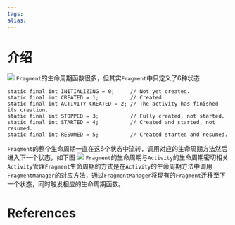 ```yaml
---
tags: 
alias:
---
```

# 介绍
![](https://gd-hbimg.huaban.com/a3005ced87fdb78f746f96ca53ffa6fbae8bf0d9ec87-qQPZ1q)
`Fragment`的生命周期函数很多，但其实`Fragment`中只定义了6种状态

```arduino
static final int INITIALIZING = 0;     // Not yet created.
static final int CREATED = 1;          // Created.
static final int ACTIVITY_CREATED = 2; // The activity has finished its creation.
static final int STOPPED = 3;          // Fully created, not started.
static final int STARTED = 4;          // Created and started, not resumed.
static final int RESUMED = 5;          // Created started and resumed.
```

`Fragment`的整个生命周期一直在这6个状态中流转，调用对应的生命周期方法然后进入下一个状态，如下图
![](https://gd-hbimg.huaban.com/f0874a1383bbdbf4b744bc4cfc5e59756c2499e09128-tsT0or)
`Fragment`的生命周期与`Activity`的生命周期密切相关 `Activity`管理`Fragment`生命周期的方式是在`Activity`的生命周期方法中调用`FragmentManager`的对应方法，通过`FragmentManager`将现有的`Fragment`迁移至下一个状态，同时触发相应的生命周期函数。







# References 
